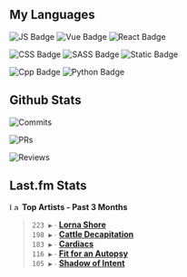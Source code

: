 ## My Languages

![JS Badge](https://img.shields.io/badge/Javascript-%2321262d?style=for-the-badge&logo=javascript&logoColor=%23F7DF1E)
![Vue Badge](https://img.shields.io/badge/Vue-%2321262d?style=for-the-badge&logo=vuedotjs&logoColor=%234FC08D)
![React Badge](https://img.shields.io/badge/React-%2321262d?style=for-the-badge&logo=react&logoColor=%2361DAFB)

![CSS Badge](https://img.shields.io/badge/CSS-%2321262d?style=for-the-badge&logo=css3&logoColor=%231572B6)
![SASS Badge](https://img.shields.io/badge/SASS-%2321262d?style=for-the-badge&logo=sass&logoColor=%23CC6699)
![Static Badge](https://img.shields.io/badge/Tailwind-%2321262d?style=for-the-badge&logo=tailwindcss&logoColor=%2306B6D4)

![Cpp Badge](https://img.shields.io/badge/C%2B%2B-%2321262d?style=for-the-badge&logo=cplusplus&logoColor=%2300599C)
![Python Badge](https://img.shields.io/badge/Python-%2321262d?style=for-the-badge&logo=python&logoColor=%233776AB)

## Github Stats

![Commits](https://img.shields.io/badge/commits%20pushed-%2321262d?style=for-the-badge&label=455&labelColor=87c4f2)

![PRs](https://img.shields.io/badge/pull%20requests%20submitted-%2321262d?style=for-the-badge&label=100&labelColor=fcabd8)

![Reviews](https://img.shields.io/badge/pull%20requests%20reviewed-%2321262d?style=for-the-badge&label=75&labelColor=ffe799)

## Last.fm Stats
<!--START_LASTFM_ARTISTS:{"period": "3month", "rows": 5}-->
<a href="https://last.fm" target="_blank"><img src="https://user-images.githubusercontent.com/17434202/215290617-e793598d-d7c9-428f-9975-156db1ba89cc.svg" alt="Last.fm Logo" width="18" height="13"/></a> **Top Artists - Past 3 Months**

> `223 ▶️` ∙ **[Lorna Shore](https://www.last.fm/music/Lorna+Shore)**<br/>
> `198 ▶️` ∙ **[Cattle Decapitation](https://www.last.fm/music/Cattle+Decapitation)**<br/>
> `183 ▶️` ∙ **[Cardiacs](https://www.last.fm/music/Cardiacs)**<br/>
> `116 ▶️` ∙ **[Fit for an Autopsy](https://www.last.fm/music/Fit+for+an+Autopsy)**<br/>
> `105 ▶️` ∙ **[Shadow of Intent](https://www.last.fm/music/Shadow+of+Intent)**<br/>
<!--END_LASTFM_ARTISTS-->
